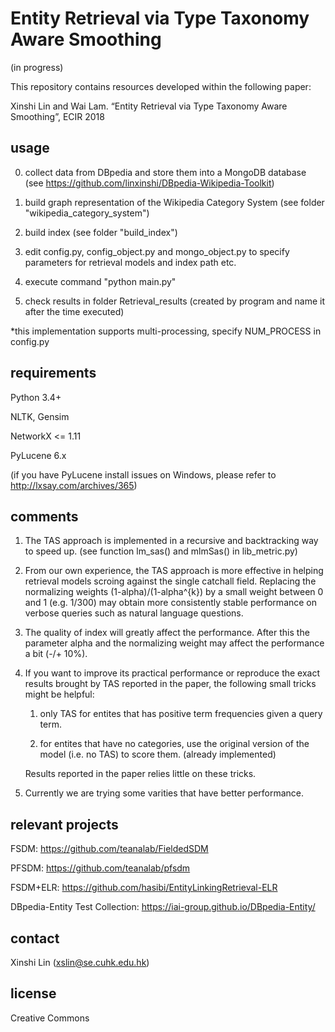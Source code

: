 # Entity Retrieval via Type Taxonomy Aware Smoothing
(in progress)

This repository contains resources developed within the following paper:

Xinshi Lin and Wai Lam. “Entity Retrieval via Type Taxonomy Aware Smoothing”, ECIR 2018

## usage
0. collect data from DBpedia and store them into a MongoDB database (see https://github.com/linxinshi/DBpedia-Wikipedia-Toolkit)

1. build graph representation of the Wikipedia Category System (see folder "wikipedia_category_system")

2. build index (see folder "build_index")

3. edit config.py, config_object.py  and mongo_object.py to specify parameters for retrieval models and index path etc.

4. execute command "python main.py"

5. check results in folder Retrieval_results (created by program and name it after the time executed)

*this implementation supports multi-processing, specify NUM_PROCESS in config.py

## requirements
Python 3.4+

NLTK, Gensim

NetworkX <= 1.11

PyLucene 6.x 

(if you have PyLucene install issues on Windows, please refer to http://lxsay.com/archives/365)

## comments
1. The TAS approach is implemented in a recursive and backtracking way to speed up. (see function lm_sas() and mlmSas() in lib_metric.py) 

2. From our own experience, the TAS approach is more effective in helping retrieval models scroing against the single catchall field. Replacing the normalizing weights (1-alpha)/(1-alpha^{k}) by a small weight between 0 and 1 (e.g. 1/300) may obtain more consistently stable performance on verbose queries such as natural language questions.

3. The quality of index will greatly affect the performance. After this the parameter alpha and the normalizing weight may affect the performance a bit (-/+ 10%). 

4. If you want to improve its practical performance or reproduce the exact results brought by TAS reported in the paper, the following small tricks might be helpful: 

    1. only TAS for entites that has positive term frequencies given a query term. 
    
    2. for entites that have no categories, use the original version of the model (i.e. no TAS) to score them. (already implemented)
    
    Results reported in the paper relies little on these tricks.

5. Currently we are trying some varities that have better performance. 

## relevant projects
FSDM:  https://github.com/teanalab/FieldedSDM

PFSDM:  https://github.com/teanalab/pfsdm

FSDM+ELR:  https://github.com/hasibi/EntityLinkingRetrieval-ELR

DBpedia-Entity Test Collection:  https://iai-group.github.io/DBpedia-Entity/

## contact
Xinshi Lin (xslin@se.cuhk.edu.hk)

## license
Creative Commons

